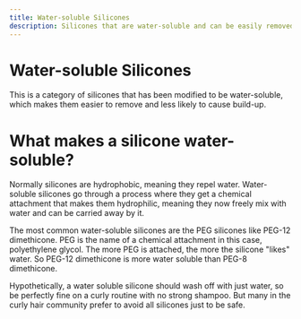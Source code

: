 ```yaml
---
title: Water-soluble Silicones
description: Silicones that are water-soluble and can be easily removed with just water
---
```


# Water-soluble Silicones

This is a category of silicones that has been modified to be water-soluble, which makes them easier to remove and less likely to cause build-up.

# What makes a silicone water-soluble?

Normally silicones are hydrophobic, meaning they repel water. Water-soluble silicones go through a process where they get a chemical attachment that makes them hydrophilic, meaning they now freely mix with water and can be carried away by it.

The most common water-soluble silicones are the PEG silicones like PEG-12 dimethicone. PEG is the name of a chemical attachment in this case, polyethylene glycol. The more PEG is attached, the more the silicone "likes" water. So PEG-12 dimethicone is more water soluble than PEG-8 dimethicone.

Hypothetically, a water soluble silicone should wash off with just water, so be perfectly fine on a curly routine with no strong shampoo. But many in the curly hair community prefer to avoid all silicones just to be safe.
